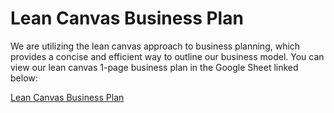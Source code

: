 # Lean Canvas Business Plan

We are utilizing the lean canvas approach to business planning, which provides a concise and efficient way to outline our business model. 
You can view our lean canvas 1-page business plan in the Google Sheet linked below:

[Lean Canvas Business Plan](https://docs.google.com/presentation/d/1GD0Y0BMknEqouvXQN2kkzf0hOfl8v28jrNE2qDV3OBg/edit?usp=sharing)
